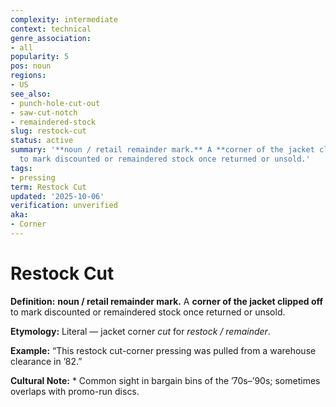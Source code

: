 ```yaml
---
complexity: intermediate
context: technical
genre_association:
- all
popularity: 5
pos: noun
regions:
- US
see_also:
- punch-hole-cut-out
- saw-cut-notch
- remaindered-stock
slug: restock-cut
status: active
summary: '**noun / retail remainder mark.** A **corner of the jacket clipped off**
  to mark discounted or remaindered stock once returned or unsold.'
tags:
- pressing
term: Restock Cut
updated: '2025-10-06'
verification: unverified
aka:
- Corner
---
```


# Restock Cut

**Definition:** **noun / retail remainder mark.** A **corner of the jacket clipped off** to mark discounted or remaindered stock once returned or unsold.

**Etymology:** Literal — jacket corner *cut* for *restock / remainder*.

**Example:** “This restock cut-corner pressing was pulled from a warehouse clearance in ’82.”

**Cultural Note:** * Common sight in bargain bins of the ’70s–’90s; sometimes overlaps with promo-run discs.

